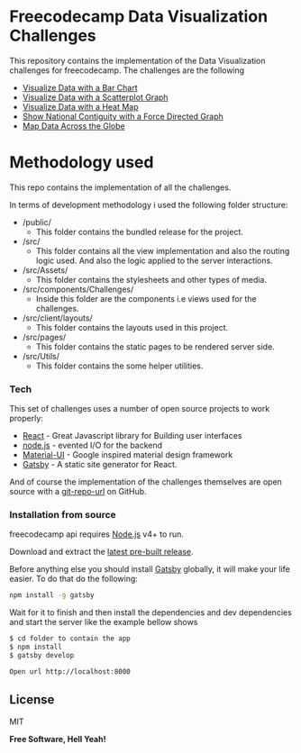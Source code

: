# Freecodecamp Data Visualization Challenges



This repository contains the implementation of the Data Visualization challenges for freecodecamp.
The challenges are the following
  - [Visualize Data with a Bar Chart]
  - [Visualize Data with a Scatterplot Graph]
  - [Visualize Data with a Heat Map]
  - [Show National Contiguity with a Force Directed Graph]
  - [Map Data Across the Globe]

# Methodology used
This repo contains the implementation of all the challenges.  

In terms of development methodology i used the following folder structure:
  - /public/
    - This folder contains the bundled release for the project.
  - /src/
    - This folder contains all the view implementation and also the routing logic used.
      And also the logic applied to the server interactions. 
  - /src/Assets/
    - This folder contains the stylesheets and other types of media.
  - /src/components/Challenges/
    - Inside this folder are the components i.e views used for the challenges.
  - /src/client/layouts/
    - This folder contains the layouts used in this project.
  - /src/pages/
    - This folder contains the static pages to be rendered server side.
  - /src/Utils/
    - This folder contains the some helper utilities.
    
### Tech

This set of challenges uses a number of open source projects to work properly:
* [React] - Great Javascript library for Building user interfaces
* [node.js] - evented I/O for the backend
* [Material-UI] - Google inspired material design framework
* [Gatsby] - A static site generator for React.

And of course the implementation of the challenges themselves are open source with a [git-repo-url]
 on GitHub.

### Installation from source

freecodecamp api  requires [Node.js](https://nodejs.org/) v4+ to run.

Download and extract the [latest pre-built release](https://github.com/jonniebigodes/freecodecampdynamicwebapps/releases).

Before anything else you should install [Gatsby] globally, it will make your life easier.
To do that do the following:

```sh
npm install -g gatsby
```
Wait for it to finish and then install the dependencies and dev dependencies and start the server like the example bellow shows
```sh
$ cd folder to contain the app
$ npm install 
$ gatsby develop

Open url http://localhost:8000
```


License
----

MIT


**Free Software, Hell Yeah!**

[//]: # (These are reference links used in the body of this note and get stripped out when the markdown processor does its job. There is no need to format nicely because it shouldn't be seen. Thanks SO - http://stackoverflow.com/questions/4823468/store-comments-in-markdown-syntax)
   [Visualize Data with a Bar Chart]: <https://jonniebigodes.github.io/fcc-datavis/viewbarchart/>
   [Visualize Data with a Scatterplot Graph]: <https://jonniebigodes.github.io/fcc-datavis/viewscatter/>
   [Map Data Across the Globe]:<https://jonniebigodes.github.io/fcc-datavis/globeview/>
   [Visualize Data with a Heat Map]:<https://jonniebigodes.github.io/fcc-datavis/heatview/>
   [Show National Contiguity with a Force Directed Graph]:<https://jonniebigodes.github.io/fcc-datavis/forceview/>
   [Gatsby]: <https://www.gatsbyjs.org/>
   [git-repo-url]: <https://github.com/jonniebigodes/fcc-datavis.git>
   [node.js]: <http://nodejs.org>
   [React]: <https://facebook.github.io/react/>
   [Material-UI]:<http://www.material-ui.com>
   [PlGh]:  <https://github.com/jonniebigodes/fcc-datavis/tree/master/plugins/github/readme.md>
